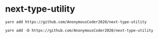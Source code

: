# next-type-utility
```
yarn add https://github.com/AnonymousCoder2020/next-type-utility
```
```
yarn add -D https://github.com/AnonymousCoder2020/next-type-utility
```
